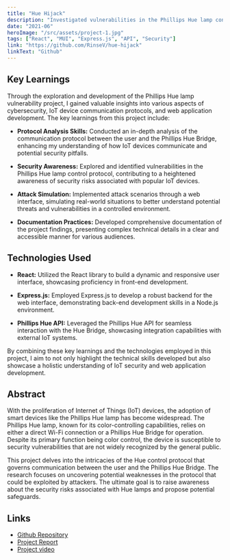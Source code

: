 ```yaml
---
title: "Hue Hijack"
description: "Investigated vulnerabilities in the Phillips Hue lamp control protocol, exposing potential security risks, and developed a React and Express.js web interface to simulate attacks, showcasing insights gained in IoT security and web development"
date: "2021-06"
heroImage: "/src/assets/project-1.jpg"
tags: ["React", "MUI", "Express.js", "API", "Security"]
link: "https://github.com/RinseV/hue-hijack"
linkText: "Github"
---
```


## Key Learnings

Through the exploration and development of the Phillips Hue lamp vulnerability project, I gained valuable insights into various aspects of cybersecurity, IoT device communication protocols, and web application development. The key learnings from this project include:

- **Protocol Analysis Skills:** Conducted an in-depth analysis of the communication protocol between the user and the Phillips Hue Bridge, enhancing my understanding of how IoT devices communicate and potential security pitfalls.

- **Security Awareness:** Explored and identified vulnerabilities in the Phillips Hue lamp control protocol, contributing to a heightened awareness of security risks associated with popular IoT devices.

- **Attack Simulation:** Implemented attack scenarios through a web interface, simulating real-world situations to better understand potential threats and vulnerabilities in a controlled environment.

- **Documentation Practices:** Developed comprehensive documentation of the project findings, presenting complex technical details in a clear and accessible manner for various audiences.

## Technologies Used

- **React:** Utilized the React library to build a dynamic and responsive user interface, showcasing proficiency in front-end development.

- **Express.js:** Employed Express.js to develop a robust backend for the web interface, demonstrating back-end development skills in a Node.js environment.

- **Phillips Hue API:** Leveraged the Phillips Hue API for seamless interaction with the Hue Bridge, showcasing integration capabilities with external IoT systems.

By combining these key learnings and the technologies employed in this project, I aim to not only highlight the technical skills developed but also showcase a holistic understanding of IoT security and web application development.

## Abstract

With the proliferation of Internet of Things (IoT) devices, the adoption of smart devices like the Phillips Hue lamp has become widespread. The Phillips Hue lamp, known for its color-controlling capabilities, relies on either a direct Wi-Fi connection or a Phillips Hue Bridge for operation. Despite its primary function being color control, the device is susceptible to security vulnerabilities that are not widely recognized by the general public.

This project delves into the intricacies of the Hue control protocol that governs communication between the user and the Phillips Hue Bridge. The research focuses on uncovering potential weaknesses in the protocol that could be exploited by attackers. The ultimate goal is to raise awareness about the security risks associated with Hue lamps and propose potential safeguards.

## Links

- [Github Repository](https://github.com/RinseV/hue-hijack)
- [Project Report](https://paulvlas.dev/content/hue-hijack-report.pdf)
- [Project video](https://www.youtube.com/watch?v=9GdWuC-OoZU)
